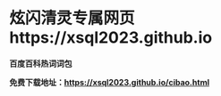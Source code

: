 # <B>炫闪清灵专属网页https://xsql2023.github.io </B>

<B>百度百科热词词包</B>

<B>免费下载地址：https://xsql2023.github.io/cibao.html </B>
